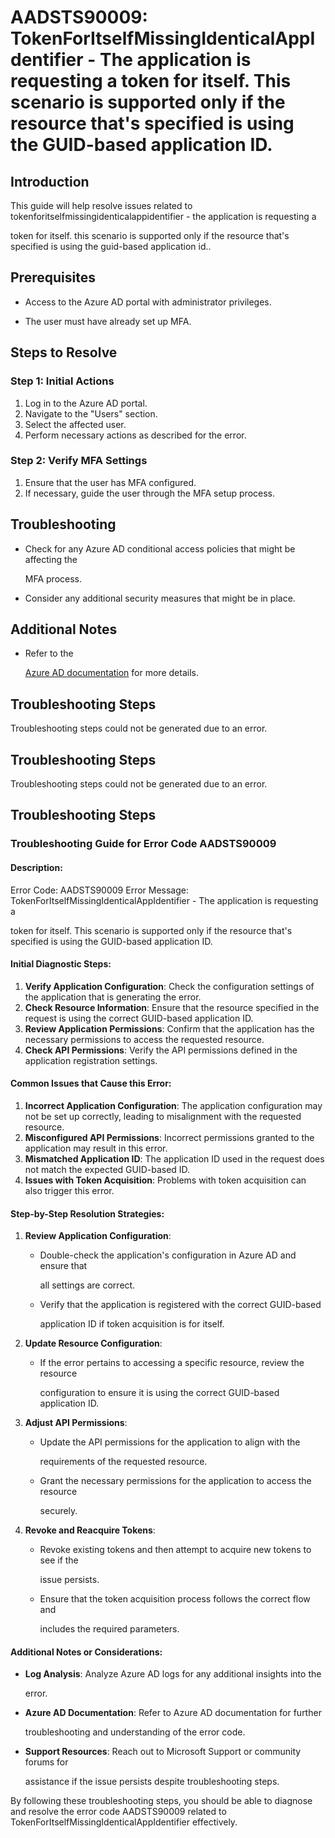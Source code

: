 
# AADSTS90009: TokenForItselfMissingIdenticalAppIdentifier - The application is requesting a token for itself. This scenario is supported only if the resource that's specified is using the GUID-based application ID.


## Introduction

This guide will help resolve issues related to
tokenforitselfmissingidenticalappidentifier - the application is requesting a

token for itself. this scenario is supported only if the resource that's
specified is using the guid-based application id..


## Prerequisites


* Access to the Azure AD portal with administrator privileges.

* The user must have already set up MFA.


## Steps to Resolve


### Step 1: Initial Actions

1. Log in to the Azure AD portal.
2. Navigate to the "Users" section.
3. Select the affected user.
4. Perform necessary actions as described for the error.


### Step 2: Verify MFA Settings

1. Ensure that the user has MFA configured.
2. If necessary, guide the user through the MFA setup process.


## Troubleshooting


* Check for any Azure AD conditional access policies that might be affecting the

  MFA process.

* Consider any additional security measures that might be in place.


## Additional Notes


* Refer to the

  [Azure AD 
documentation](https://learn.microsoft.com/en-us/azure/active-directory/)
  for more details.


## Troubleshooting Steps

Troubleshooting steps could not be generated due to an error.


## Troubleshooting Steps

Troubleshooting steps could not be generated due to an error.


## Troubleshooting Steps


### Troubleshooting Guide for Error Code AADSTS90009


#### Description:

Error Code: AADSTS90009 Error Message:
TokenForItselfMissingIdenticalAppIdentifier - The application is requesting a

token for itself. This scenario is supported only if the resource that's
specified is using the GUID-based application ID.


#### Initial Diagnostic Steps:

1. **Verify Application Configuration**: Check the configuration settings of the
   application that is generating the error.
2. **Check Resource Information**: Ensure that the resource specified in the
   request is using the correct GUID-based application ID.
3. **Review Application Permissions**: Confirm that the application has the
   necessary permissions to access the requested resource.
4. **Check API Permissions**: Verify the API permissions defined in the
   application registration settings.


#### Common Issues that Cause this Error:

1. **Incorrect Application Configuration**: The application configuration may
   not be set up correctly, leading to misalignment with the requested resource.
2. **Misconfigured API Permissions**: Incorrect permissions granted to the
   application may result in this error.
3. **Mismatched Application ID**: The application ID used in the request does
   not match the expected GUID-based ID.
4. **Issues with Token Acquisition**: Problems with token acquisition can also
   trigger this error.


#### Step-by-Step Resolution Strategies:

1. **Review Application Configuration**:

   * Double-check the application's configuration in Azure AD and ensure that

     all settings are correct.
   * Verify that the application is registered with the correct GUID-based

     application ID if token acquisition is for itself.

2. **Update Resource Configuration**:

   * If the error pertains to accessing a specific resource, review the resource

     configuration to ensure it is using the correct GUID-based application ID.

3. **Adjust API Permissions**:

   * Update the API permissions for the application to align with the

     requirements of the requested resource.
   * Grant the necessary permissions for the application to access the resource

     securely.

4. **Revoke and Reacquire Tokens**:
   * Revoke existing tokens and then attempt to acquire new tokens to see if the

     issue persists.
   * Ensure that the token acquisition process follows the correct flow and

     includes the required parameters.


#### Additional Notes or Considerations:


* **Log Analysis**: Analyze Azure AD logs for any additional insights into the

  error.

* **Azure AD Documentation**: Refer to Azure AD documentation for further

  troubleshooting and understanding of the error code.

* **Support Resources**: Reach out to Microsoft Support or community forums for

  assistance if the issue persists despite troubleshooting steps.

By following these troubleshooting steps, you should be able to diagnose and
resolve the error code AADSTS90009 related to
TokenForItselfMissingIdenticalAppIdentifier effectively.
